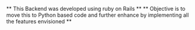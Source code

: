 ** This Backend was developed using ruby on Rails **
** Objective is to move this to Python based code and further enhance by implementing all the features envisioned **


